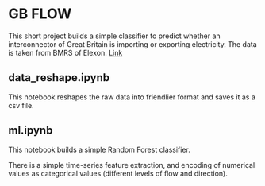 # GB FLOW

This short project builds a simple classifier to predict whether an interconnector of Great Britain is importing or exporting electricity. The data is taken from BMRS of Elexon. [Link](https://bmrs.elexon.co.uk/interconnector-flows)

## data_reshape.ipynb

This notebook reshapes the raw data into friendlier format and saves it as a csv file.

## ml.ipynb

This notebook builds a simple Random Forest classifier.

There is a simple time-series feature extraction, and encoding of numerical values as categorical values (different levels of flow and direction).
